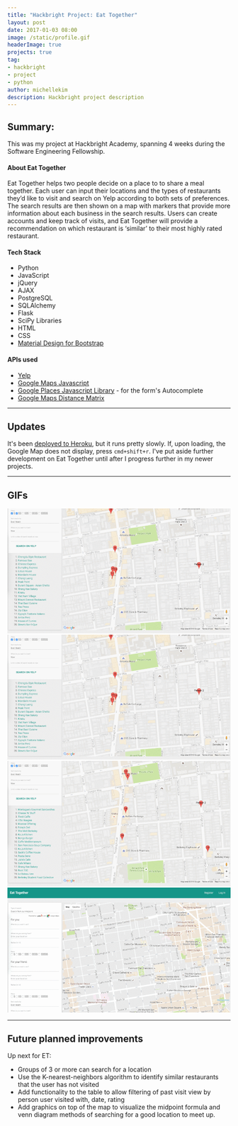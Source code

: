 ```yaml
---
title: "Hackbright Project: Eat Together"
layout: post
date: 2017-01-03 08:00
image: /static/profile.gif
headerImage: true
projects: true
tag:
- hackbright
- project
- python
author: michellekim
description: Hackbright project description
---
```


## Summary:

This was my project at Hackbright Academy, spanning 4 weeks during the Software Engineering Fellowship.

#### About Eat Together

Eat Together helps two people decide on a place to to share a meal together. Each user can input their locations and the types of restaurants they’d like to visit and search on Yelp according to both sets of preferences. The search results are then shown on a map with markers that provide more information about each business in the search results. Users can create accounts and keep track of visits, and Eat Together will provide a recommendation on which restaurant is ‘similar’ to their most highly rated restaurant.

#### Tech Stack
- Python
- JavaScript
- jQuery
- AJAX
- PostgreSQL
- SQLAlchemy
- Flask
- SciPy Libraries
- HTML
- CSS
- [Material Design for Bootstrap](http://fezvrasta.github.io/bootstrap-material-design/)

#### APIs used
- [Yelp](#https://www.yelp.com/developers/documentation/v3)
- [Google Maps Javascript](https://developers.google.com/maps/documentation/javascript/)
- [Google Places Javascript Library](https://developers.google.com/places/javascript/) - for the form's Autocomplete
- [Google Maps Distance Matrix](https://developers.google.com/maps/documentation/distance-matrix/intro)

---

## Updates
It's been [deployed to Heroku](https://eatog.herokuapp.com/), but it runs pretty slowly.  If, upon loading, the Google Map does not display, press `cmd+shift+r`.  I've put aside further development on Eat Together until after I progress further in my newer projects.

___

## GIFs
![Filling out the form generates a list of search results from Yelp and generates markers on the Google Map](../static/et1.gif)
![You can log a visit to a restaurant by rating it, recording the date of the visit, and saving it to your profile - which on the back-end, saves this information to the PostgreSQL database](../static/et2.gif)
![The search results are dynamically-generated Yelp links, and the map markers are embedded with Yelp restaurant information](../static/et3.gif)
![Your profile page shows a query on your username from the PostgreSQL database on all of your past visits, and uses a simple euclidean distance formula to calculate another restaurant in the database whose numeric data is most similar to your most recently highly rated restaurant](../static/et4.gif)

___

## Future planned improvements
Up next for ET:
- Groups of 3 or more can search for a location
- Use the K-nearest-neighbors algorithm to identify similar restaurants that the user has not visited
- Add functionality to the table to allow filtering of past visit view by person user visited with, date, rating
- Add graphics on top of the map to visualize the midpoint formula and venn diagram methods of searching for a good location to meet up.
